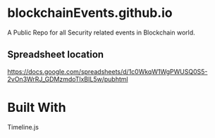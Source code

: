 # blockchainEvents.github.io
A Public Repo for all Security related events in Blockchain world.

## Spreadsheet location 
https://docs.google.com/spreadsheets/d/1c0WkqW1WgPWUSQ0S5-2vOn3WrRJ_GDMzmdoTlxBIL5w/pubhtml

# Built With 
Timeline.js
